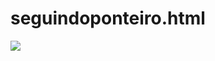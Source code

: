 # seguindoponteiro.html
![](https://encrypted-tbn0.gstatic.com/images?q=tbn:ANd9GcTiYCtE-bHX7BFOgknCFm8XlFp-DUfiO02SiTS6H_uHYHv58U7-Dp2wAZONg2vYv_2nSH8&usqp=CAU)

